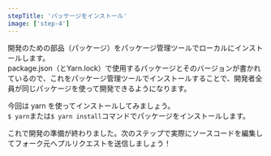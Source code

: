 ```yaml
---
stepTitle: 'パッケージをインストール'
image: ['step-4']
---
```


開発のための部品（パッケージ）をパッケージ管理ツールでローカルにインストールします。  
package.json（とYarn.lock）で使用するパッケージとそのバージョンが書かれているので、これをパッケージ管理ツールでインストールすることで、開発者全員が同じパッケージを使って開発できるようになります。

今回は yarn を使ってインストールしてみましょう。  
`$ yarn`または`$ yarn install`コマンドでパッケージをインストールします。

これで開発の準備が終わりました。次のステップで実際にソースコードを編集してフォーク元へプルリクエストを送信しましょう！